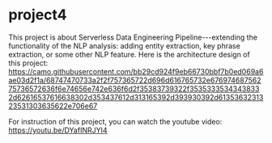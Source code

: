# project4
This project is about Serverless Data Engineering Pipeline---extending the functionality of the NLP analysis: adding entity extraction, key phrase extraction, or some other NLP feature.
Here is the architecture design of this project: https://camo.githubusercontent.com/bb29cd924f9eb66730bbf7b0ed069a6ae03d2f1a/68747470733a2f2f757365722d696d616765732e67697468756275736572636f6e74656e742e636f6d2f35383739322f35353335343438332d62616537616638302d353437612d313165392d393930392d6135363231323531303635622e706e67

For instruction of this project, you can watch the youtube video: https://youtu.be/DYafINRJYI4
